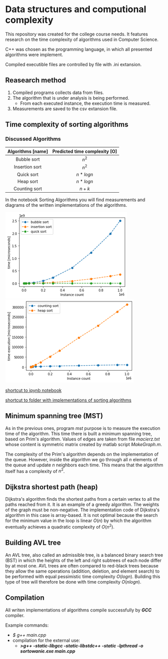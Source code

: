 # Data structures and computional complexity

This repository was created for the college course needs. It features research on the time complexity of algorithms used in Computer Science.

C++ was chosen as the programming language, in which all presented algorithms were implement.

Compiled executible files are controlled by file with .ini extansion.

## Reasearch method

1. Compiled programs collects data from files.
1. The algorithm that is under analysis is being performed.
    - From each executed instance, the execution time is measured.
1. Measurements are saved to the csv extansion file.

## Time complexity of sorting algorithms

### Discussed Algorithms
| Algorithms [name] | Predicted time complexity [O] |
|:-----------------:|:-------------------:|
|    Bubble sort    |        $n^2$        |
|   Insertion sort  |        $n^2$        |
|     Quick sort    |       $n*logn$      |
|     Heap sort     |       $n*logn$      |
|   Counting sort   |        $n+k$        |

In the notebook Sorting Algorithms you will find measurements and diagrams of the written implementations of the algorithms.

![Bubble, Insertion, Quick sorts graph](/images/quick_bubble_insert.png)
![Count, Heap sorts graph](/images/count_heap.png)

[shortcut to ipynb notebook](https://github.com/colonelWalterKurtz/Data_structures_and_computional_complexity/tree/master/notebooks/sorting_algorithms.ipynb)

[shortcut to folder with implementations of sorting algorithms](https://github.com/colonelWalterKurtz/Data_structures_and_computional_complexity/tree/master/sorting_algorithms)

## Minimum spanning tree (MST)

As in the previous ones, program *mst* purpose is to measure the execution time of the algorithm. This time there is built a minimum spanning tree, based on Prim's algorithm. Values of edges are taken from file *macierz.txt* whose content is symmetric matrix created by matlab script *MakeGraph.m*.

The complexity of the Prim's algorithm depends on the implementation of the queue. However, inside the algorithm we go through all $n$ elements of the queue and update $n$ neighbors each time. This means that the algorithm itself has a complexity of $n^2$.

## Dijkstra shortest path (heap)

Dijkstra's algorithm finds the shortest paths from a certain vertex to all the paths reached from it. It is an example of a greedy algorithm. The weights of the graph must be non-negative.
The implementation code of Dijkstra's algorithm in this case is array-based. It is not optimal because the search for the minimum value in the loop is linear $O(n)$ by which the algorithm eventually achieves a quadratic complexity of $O(n^2)$.

## Building AVL tree

An AVL tree, also called an admissible tree, is a balanced binary search tree (BST) in which the heights of the left and right subtrees of each node differ by at most one. AVL trees are often compared to red-black trees because they allow the same operations (addition, deletion, and element search) to be performed with equal pessimistic time complexity $O(log n)$. Building this type of tree will therefore be done with time complexity $O(nlogn)$.


## Compilation

All writen implementations of algorithms compile successfully by ***GCC*** compiler.

Example commands:

- *$ g++ main.cpp*
- compilation for the external use:
  - ***>g++ -static-libgcc -static-libstdc++ -static -lpthread -o sortowanie.exe main.cpp***
